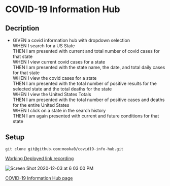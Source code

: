 # COVID-19 Information Hub

## Decription

* GIVEN a covid information hub with dropdown selection<br>
WHEN I search for a US State<br>
THEN I am presented with current and total number of covid cases for that state<br>
WHEN I view current covid cases for a state<br>
THEN I am presented with the state name, the date, and total daily cases for that state<br>
WHEN I view the covid cases for a state<br>
THEN I am presented with the total number of positive results for the selected state and the total deaths for the state<br>
WHEN I view the United States Totals<br>
THEN I am presented with the total number of positive cases and deaths for the entire United States<br>
WHEN I click on a state in the search history<br>
THEN I am again presented with current and future conditions for that state<br>
## Setup
```
git clone git@github.com:mooka0/covid19-info-hub.git
```
[Working Deployed link recording](https://drive.google.com/file/d/1l1bQg75-c6RTHK9R1Ob2kaZNl9TPu8wv/view)

![Screen Shot 2020-12-03 at 6 03 00 PM](https://user-images.githubusercontent.com/66394427/101112622-98ccfb80-3592-11eb-8aef-6b1976362248.png)

[COVID-19 Information Hub page](https://mooka0.github.io/covid19-info-hub/)
